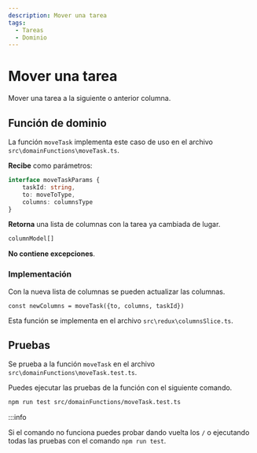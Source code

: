 ```yaml
---
description: Mover una tarea
tags:
  - Tareas
  - Dominio
---
```


# Mover una tarea

Mover una tarea a la siguiente o anterior columna.

## Función de dominio

La función `moveTask` implementa este caso de uso en el archivo `src\domainFunctions\moveTask.ts`.

**Recibe** como parámetros:
```typescript
interface moveTaskParams {
    taskId: string,
    to: moveToType,
    columns: columnsType
}
```

**Retorna** una lista de columnas con la tarea ya cambiada de lugar.

```typescript
columnModel[]
```

**No contiene excepciones**.

### Implementación

Con la nueva lista de columnas se pueden actualizar las columnas.

```tsx
const newColumns = moveTask({to, columns, taskId})
```

Esta función se implementa en el archivo `src\redux\columnsSlice.ts`.

## Pruebas

Se prueba a la función `moveTask` en el archivo `src\domainFunctions\moveTask.test.ts`.

Puedes ejecutar las pruebas de la función con el siguiente comando.

```bash
npm run test src/domainFunctions/moveTask.test.ts
```

:::info

Si el comando no funciona puedes probar dando vuelta los `/` o ejecutando todas las pruebas con el comando `npm run test`.